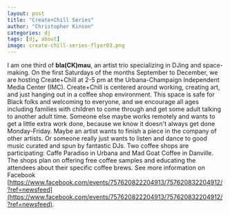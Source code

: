 ```yaml
---
layout: post
title: "Create+Chill Series"
author: "Christopher Kinson"
categories: dj
tags: [dj, about]
image: create-chill-series-flyer03.png
---
```


I am one third of **bla(CK)mau**, an artist trio specializing in DJing and space-making. On the first Saturdays of the months September to December, we are hosting Create+Chill at 2-5 pm at the Urbana-Champaign Independent Media Center (IMC). Create+Chill is centered around working, creating art, and just hanging out in a coffee shop environment. This space is safe for Black folks and welcoming to everyone, and we encourage all ages including families with children to come through and get some adult talking to another adult time. Someone else maybe works remotely and wants to get a little extra work done, because we know it doesn't always get done Monday-Friday. Maybe an artist wants to finish a piece in the company of other artists. Or someone really just wants to listen and dance to good music curated and spun by fantastic DJs. Two coffee shops are participating: Caffe Paradiso in Urbana and Mad Goat Coffee in Danville. The shops plan on offering free coffee samples and educating the attendees about their specific coffee brews. See more information on Facebook [https://www.facebook.com/events/757620822204913/757620832204912/?ref=newsfeed](https://www.facebook.com/events/757620822204913/757620832204912/?ref=newsfeed).
